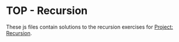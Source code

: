 # TOP - Recursion
These js files contain solutions to the recursion exercises for [Project: Recursion](https://www.theodinproject.com/lessons/javascript-recursion).

